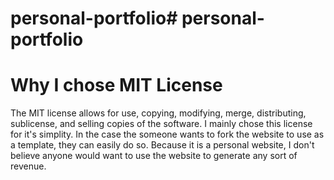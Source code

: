 # personal-portfolio# personal-portfolio

# Why I chose MIT License
The MIT license allows for use, copying, modifying, merge, distributing, sublicense, and selling copies of the software. I mainly chose this license for it's simplity. In the case the someone wants to fork the website to use as a template, they can easily do so. Because it is a personal website, I don't believe anyone would want to use the website to generate any sort of revenue.  

